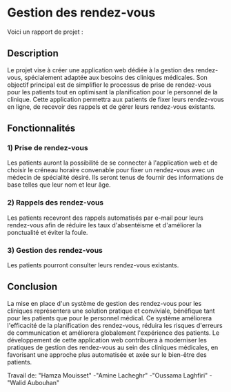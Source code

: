 
# __Gestion des rendez-vous__

Voici un rapport de projet :

## Description 

Le projet vise à créer une application web dédiée à la gestion des rendez-vous, spécialement adaptée aux besoins des cliniques médicales. Son objectif principal est de simplifier le processus de prise de rendez-vous pour les patients tout en optimisant la planification pour le personnel de la clinique. Cette application permettra aux patients de fixer leurs rendez-vous en ligne, de recevoir des rappels et de gérer leurs rendez-vous existants.

## Fonctionnalités

### 1) Prise de rendez-vous
Les patients auront la possibilité de se connecter à l'application web et de choisir le créneau horaire convenable pour fixer un rendez-vous avec un médecin de spécialité désiré. Ils seront tenus de fournir des informations de base telles que leur nom et leur âge.

### 2) Rappels des rendez-vous
Les patients recevront des rappels automatisés par e-mail pour leurs rendez-vous afin de réduire les taux d'absentéisme et d'améliorer la ponctualité et éviter la foule.

### 3) Gestion des rendez-vous
Les patients pourront consulter leurs rendez-vous existants.

## Conclusion
La mise en place d'un système de gestion des rendez-vous pour les cliniques représentera une solution pratique et conviviale, bénéfique tant pour les patients que pour le personnel médical. Ce système améliorera l'efficacité de la planification des rendez-vous, réduira les risques d'erreurs de communication et améliorera globalement l'expérience des patients. Le développement de cette application web contribuera à moderniser les pratiques de gestion des rendez-vous au sein des cliniques médicales, en favorisant une approche plus automatisée et axée sur le bien-être des patients.

Travail de: 
"Hamza Mouisset"
-"Amine Lacheghr"
-"Oussama Laghfiri"
-"Walid Aubouhan"
